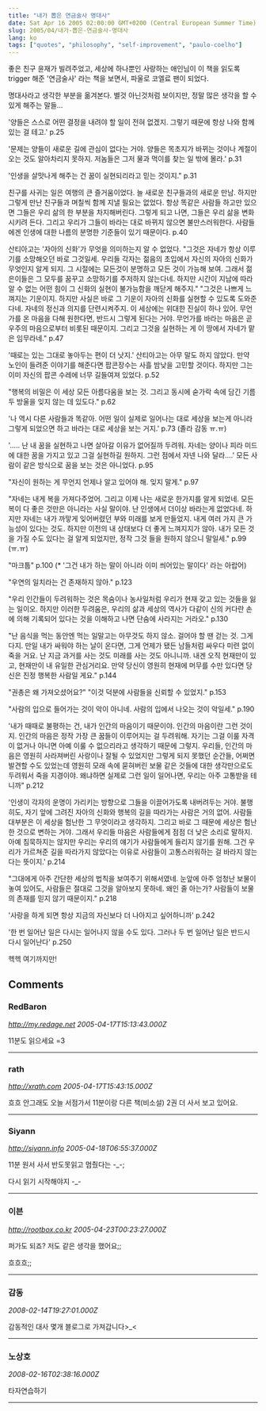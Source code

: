 ```yaml
---
title: "내가 뽑은 연금술사 명대사"
date: Sat Apr 16 2005 02:00:00 GMT+0200 (Central European Summer Time)
slug: 2005/04/내가-뽑은-연금술사-명대사
lang: ko
tags: ["quotes", "philosophy", "self-improvement", "paulo-coelho"]
---
```


좋은 친구 윤재가 빌려주었고, 세상에 하나뿐인 사랑하는 애인님이 이 책을 읽도록 trigger 해준 '연금술사' 라는 책을 보면서, 파울로 코엘료 팬이 되었다.

명대사라고 생각한 부분을 옮겨본다.
별것 아닌것처럼 보이지만, 정말 많은 생각을 할 수 있게 해주는 말들...

'양들은 스스로 어떤 결정을 내려야 할 일이 전혀 없겠지. 
 그렇기 때문에 항상 나와 함께 있는 걸 테고.' p.25

'문제는 양들이 새로운 길에 관심이 없다는 거야. 양들은 목초지가 바뀌는
 것이나 계절이 오는 것도 알아차리지 못하지. 저놈들은 그저 물과 먹이를 
 찾는 일 밖에 몰라.' p.31

'인생을 살맛나게 해주는 건 꿈이 실현되리라고 믿는 것이지." p.31

친구를 사귀는 일은 여행의 큰 즐거움이었다. 늘 새로운 친구들과의 새로운 만남.
하지만 그렇게 만난 친구들과 며칠씩 함께 지낼 필요는 없었다. 
항상 똑같은 사람들 하고만 있으면 그들은 우리 삶의 한 부분을 차지해버린다. 
그렇게 되고 나면, 그들은 우리 삶을 변화시키려 든다. 그리고 우리가 그들이 
바라는 대로 바뀌지 않으면 불만스러워한다. 
사람들에겐 인생에 대한 나름의 분명한 기준들이 있기 때문이다. p.40

산티아고는 '자아의 신화'가 무엇을 의미하는지 알 수 없었다.
"그것은 자네가 항상 이루기를 소망해오던 바로 그것일세. 우리들 각자는
 젊음의 초입에서 자신의 자아의 신화가 무엇인지 알게 되지. 그 시절에는
 모든것이 분명하고 모든 것이 가능해 보여. 그래서 젊은이들은 그 모두를 
 꿈꾸고 소망하기를 주저하지 않는다네. 하지만 시간이 지남에 따라 알 수 
 없는 어떤 힘이 그 신화의 실현이 불가능함을 깨닫게 해주지."
"그것은 나쁘게 느껴지는 기운이지. 하지만 사실은 바로 그 기운이 자아의 
 신화를 실현할 수 있도록 도와준다네. 자네의 정신과 의지를 단련시켜주지.
 이 세상에는 위대한 진실이 하나 있어. 무언가를 온 마음을 다해 원한다면,
 반드시 그렇게 된다는 거야. 무언가를 바라는 마음은 곧 우주의 마음으로부터
 비롯된 때문이지. 그리고 그것을 실현하는 게 이 땅에서 자네가 맡은 임무라네." p.47

'때로는 있는 그대로 놓아두는 편이 더 낫지.'
산티아고는 아무 말도 하지 않았다. 만약 노인이 들려준 이야기를 해준다면
팝콘장수는 사흘 밤낮을 고민할 것이다. 하지만 그는 이미 자신의 팝콘 수레에 
너무 길들여져 있었다. p.52

"행복의 비밀은 이 세상 모든 아름다움을 보는 것. 그리고 동시에 숟가락 속에 담긴
 기름 두 방울을 잊지 않는 데 있도다." p.62

'나 역시 다른 사람들과 똑같아. 어떤 일이 실제로 일어나는 대로 세상을 보는게
 아니라 그렇게 되었으면 하고 바라는 대로 세상을 보는 거지.' p.73 (졸라 감동 ㅠ.ㅠ)

'..... 난 내 꿈을 실현하고 나면 살아갈 이유가 없어질까 두려워. 자네는 양이나 피라
 미드에 대한 꿈을 가지고 있고 그걸 실현하길 원하지. 그런 점에서 자넨 나와 달라....'
모든 사람이 같은 방식으로 꿈을 보는 것은 아니었다. p.95

"자신이 원하는 게 무언지 언제나 알고 있어야 해. 잊지 말게." p.97

"자네는 내게 복을 가져다주었어. 그리고 이제 나는 새로운 한가지를 알게 되었네.
 모든 복이 다 좋은 것만은 아니라는 사실 말이야. 난 인생에서 더이상 바라는게 
 없었다네. 하지만 자네는 내가 까맣게 잊어버렸던 부와 미래를 보게 만들었지.
 내게 여러 가지 큰 가능성이 있다는 것도. 하지만 이전의 내 상태보다 더 좋게 
 느껴지지가 않아. 내가 모든 것을 가질 수도 있다는 걸 알게 되었지만, 정작 그것
 들을 원하지 않으니 말일세." p.99 (ㅠ.ㅠ)

"마크툽" p.100  (* '그건 내가 하는 말이 아니라 이미 씌어있는 말이다' 라는 아랍어)

"우연의 일치라는 건 존재하지 않아." p.123

"우리 인간들이 두려워하는 것은 목숨이나 농사일처럼 우리가 현재 갖고 있는 것들을
 잃는 일이오. 하지만 이러한 두려움은, 우리의 삶과 세상의 역사가 다같이 신의 커다란 
 손에 의해 기록되어 있다는 것을 이해하고 나면 단숨에 사라지는 거라오." p.130

"난 음식을 먹는 동안엔 먹는 일말고는 아무것도 하지 않소. 걸어야 할 땐 걷는 것.
 그게 다지. 만일 내가 싸워야 하는 날이 온다면, 그게 언제가 됐든 남들처럼 싸우다
 미련 없이 죽을 거요. 난 지금 과거를 사는 것도 미래를 사는 것도 아니니까. 내겐 
 오직 현재만이 있고, 현재만이 내 유일한 관심거리요. 만약 당신이 영원히 현재에 
 머무를 수만 있다면 당신은 진정 행복한 사람일 게요." p.144

"권총은 왜 가져오셨어요?"
"이것 덕분에 사람들을 신뢰할 수 있었지." p.153

"사람의 입으로 들어가는 것이 악이 아니네. 사람의 입에서 나오는 것이
 악일세." p.190

'내가 때때로 불평하는 건, 내가 인간의 마음이기 때문이야. 인간의 마음이란
 그런 것이지. 인간의 마음은 정작 가장 큰 꿈들이 이루어지는 걸 두려워해.
 자기는 그걸 이룰 자격이 없거나 아니면 아예 이룰 수 없으리라고 생각하기
 때문에 그렇지. 우리들, 인간의 마음은 영원히 사라져버린 사랑이나 잘될 수
 있었지만 그렇게 되지 못했던 순간들, 어쩌면 발견할 수도 있었는데 영원히 
 모래 속에 묻혀버린 보물 같은 것들에 대한 생각만으로도 두려워서 죽을 
 지경이야. 왜냐하면 실제로 그런 일이 일어나면, 우리는 아주 고통받을 테니까" p.212

'인생이 각자의 운명이 가리키는 방향으로 그들을 이끌어가도록 내버려두는 거야.
 불행히도, 자기 앞에 그려진 자아의 신화와 행복의 길을 따라가는 사람은 
 거의 없어. 사람들 대부분은 이 세상을 험난한 그 무엇이라고 생각하지.
 그리고 바로 그 때문에 세상은 험난한 것으로 변하는 거야. 그래서 우리들 
 마음은 사람들에게 점점 더 낮은 소리로 말하지. 아예 침묵하지는 않지만 
 우리는 우리의 얘기가 사람들에게 들리지 않기를 원해. 그건 우리가 가르쳐준
 길을 따라가지 않았다는 이유로 사람들이 고통스러워하는 걸 바라지 않는다는
 뜻이지.' p.214

"그대에게 아주 간단한 세상의 법칙을 보여주기 위해서였네. 눈앞에 아주 엄청난
 보물이 놓여 있어도, 사람들은 절대로 그것을 알아보지 못하네. 왜인 줄 아는가?
 사람들이 보물의 존재를 믿지 않기 때문이지." p.218

'사랑을 하게 되면 항상 지금의 자신보다 더 나아지고 싶어하니까' p.242

'한 번 일어난 일은 다시는 일어나지 않을 수도 있다. 그러나 두 번 일어난 
 일은 반드시 다시 일어난다' p.250

헥헥 여기까지만!

## Comments

### RedBaron
*http://my.redage.net*
*2005-04-17T15:13:43.000Z*

11분도 읽으세요 =3

---

### rath
*http://xrath.com*
*2005-04-17T15:43:15.000Z*

흐흐 안그래도 오늘 서점가서 11분이랑 다른 책(비소설) 2권 더 사서 보고 있어요.

---

### Siyann
*http://siyann.info*
*2005-04-18T06:55:37.000Z*

11분 원서 사서 반도못읽고 멈췄다는 -_-;

다시 읽기 시작해야지 -_-

---

### 이븐
*http://rootbox.co.kr*
*2005-04-23T00:23:27.000Z*

퍼가도 되죠? 저도 같은 생각을 했어요;;

흐흐흐;;

---

### 감동
*2008-02-14T19:27:01.000Z*

감동적인 대사 몇개 블로그로 가져갑니다>_<

---

### 노상호
*2008-02-16T02:38:16.000Z*

타자연습하기

---
